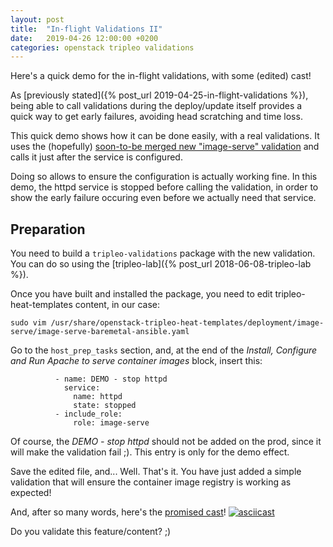 ```yaml
---
layout: post
title:  "In-flight Validations II"
date:   2019-04-26 12:00:00 +0200
categories: openstack tripleo validations
---
```


Here's a quick demo for the in-flight validations, with some (edited) cast!

As [previously stated]({% post_url 2019-04-25-in-flight-validations %}), being
able to call validations during the deploy/update itself provides a quick way
to get early failures, avoiding head scratching and time loss.

This quick demo shows how it can be done easily, with a real validations. It
uses the (hopefully) [soon-to-be merged new "image-serve" validation](https://review.opendev.org/655708)
and calls it just after the service is configured.

Doing so allows to ensure the configuration is actually working fine. In this
demo, the httpd service is stopped before calling the validation, in order to
show the early failure occuring even before we actually need that service.

Preparation
-----------
You need to build a ```tripleo-validations``` package with the new validation.
You can do so using the [tripleo-lab]({% post_url 2018-06-08-tripleo-lab %}).

Once you have built and installed the package, you need to edit
tripleo-heat-templates content, in our case:
```
sudo vim /usr/share/openstack-tripleo-heat-templates/deployment/image-serve/image-serve-baremetal-ansible.yaml
```
Go to the ```host_prep_tasks``` section, and, at the end of the *Install,
Configure and Run Apache to serve container images* block, insert this:
```
          - name: DEMO - stop httpd
            service:
              name: httpd
              state: stopped
          - include_role:
              role: image-serve
```
Of course, the *DEMO - stop httpd* should not be added on the prod, since it
will make the validation fail ;). This entry is only for the demo effect.

Save the edited file, and... Well. That's it. You have just added a simple
validation that will ensure the container image registry is working as expected!

And, after so many words, here's the
[promised cast](https://asciinema.org/a/242942)!
[![asciicast](https://asciinema.org/a/242942.png)](https://asciinema.org/a/242942?autoplay=1)

Do you validate this feature/content? ;)
